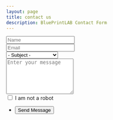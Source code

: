```yaml
---
layout: page
title: contact us
description: BluePrintLAB Contact Form
---
```


<section>
	<form method="post" action="send_mail.php">
		<div class="row uniform">
			<div class="6u 12u$(xsmall)">
				<input type="text" name="name" id="body" value="" placeholder="Name" />
			</div>
			<div class="6u$ 12u$(xsmall)">
				<input type="email" name="email" id="body" value="" placeholder="Email" />
			</div>
			<div class="12u$">
				<div class="select-wrapper">
					<select name="subject" id="subject">
						<option value="">- Subject -</option>
						<option value="Contact Form - Business Inquiry">Business Inquiry</option>
						<option value="Contact Form - Media Inquiry">Media Inquiry</option>
						<option value="Contact Form - Employment">Employment Inquiry</option>
					</select>
				</div>
			</div>
			<div class="12u$">
				<textarea name="body" id="body" placeholder="Enter your message" rows="6"></textarea>
			</div>
			<div class="6u$ 12u$(small)">
				<input type="checkbox" id="human" name="human">
				<label for="human">I am not a robot</label>
			</div>
			<div class="12u$">
				<ul class="actions">
					<li><input type="submit" value="Send Message" class="special" /></li>
				</ul>
			</div>
		</div>
	</form>
</section>